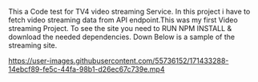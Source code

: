  This a Code test for TV4 video streaming Service. In this project i have to fetch video streaming data from API endpoint.This was my first Video streaming Project. To see the site you need to RUN NPM INSTALL & download the needed dependencies. Down Below is a sample of the streaming site.         





https://user-images.githubusercontent.com/55736152/171433288-14ebcf89-fe5c-44fa-98b1-d26ec67c739e.mp4

